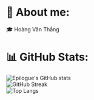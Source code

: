 # 💫 About me:
🎓 Hoàng Văn Thắng<br>

# 📊 GitHub Stats:
![Epilogue's GitHub stats](https://github-readme-stats.vercel.app/api?username=hthanggg0221&show_icons=true&theme=dracula)<br/>
![GitHub Streak](https://github-readme-streak-stats.herokuapp.com?user=hthanggg0221&theme=dracula&hide_border=true)<br/>
![Top Langs](https://github-readme-stats.vercel.app/api/top-langs/?username=hthanggg0221&theme=dracula&hide_border=false&include_all_commits=true&count_private=true&layout=donut-vertical)<br/>
